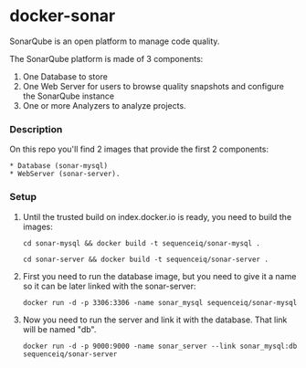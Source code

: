 # docker-sonar

SonarQube is an open platform to manage code quality.

The SonarQube platform is made of 3 components:

1. One Database to store
2. One Web Server for users to browse quality snapshots and configure the SonarQube instance
3. One or more Analyzers to analyze projects.

### Description

On this repo you'll find 2 images that provide the first 2 components:

	* Database (sonar-mysql)
	* WebServer (sonar-server).

### Setup

1. Until the trusted build on index.docker.io is ready, you need to build the images:

	`cd sonar-mysql && docker build -t sequenceiq/sonar-mysql .`
	
	`cd sonar-server && docker build -t sequenceiq/sonar-server .`

1. First you need to run the database image, but you need to give it a name so it can be later linked with the sonar-server:

	`docker run -d -p 3306:3306 -name sonar_mysql sequenceiq/sonar-mysql`

2. Now you need to run the server and link it with the database. That link will be named "db".

	`docker run -d -p 9000:9000 -name sonar_server --link sonar_mysql:db sequenceiq/sonar-server`
